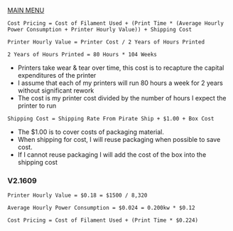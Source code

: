 [MAIN MENU](/README.md)

`Cost Pricing = Cost of Filament Used + (Print Time * (Average Hourly Power Consumption + Printer Hourly Value)) + Shipping Cost`

`Printer Hourly Value = Printer Cost / 2 Years of Hours Printed`

`2 Years of Hours Printed = 80 Hours * 104 Weeks`
- Printers take wear & tear over time, this cost is to recapture the capital expenditures of the printer
- I assume that each of my printers will run 80 hours a week for 2 years without significant rework
- The cost is my printer cost divided by the number of hours I expect the printer to run

`Shipping Cost = Shipping Rate From Pirate Ship + $1.00 + Box Cost`
- The $1.00 is to cover costs of packaging material.
- When shipping for cost, I will reuse packaging when possible to save cost.
- If I cannot reuse packaging I will add the cost of the box into the shipping cost

### V2.1609
`Printer Hourly Value = $0.18 = $1500 / 8,320`

`Average Hourly Power Consumption = $0.024 = 0.200kw * $0.12`

`Cost Pricing = Cost of Filament Used + (Print Time * $0.224)`
